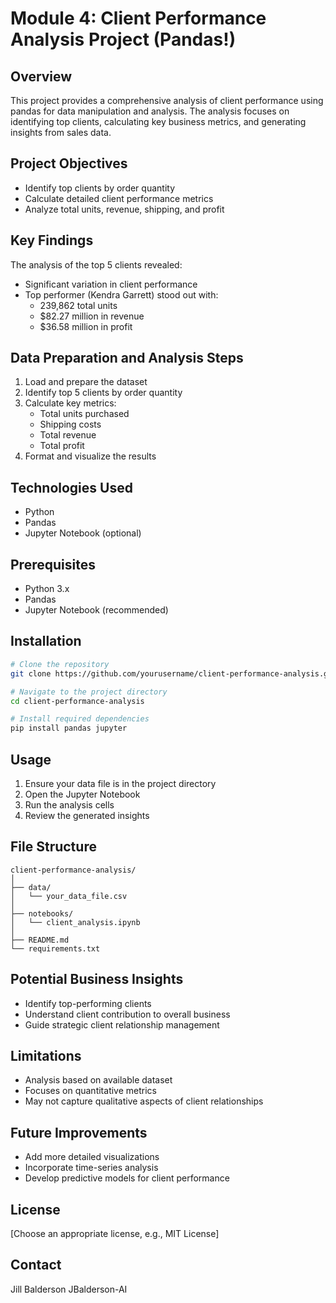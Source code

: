 # Module 4: Client Performance Analysis Project (Pandas!)

## Overview
This project provides a comprehensive analysis of client performance using pandas for data manipulation and analysis. The analysis focuses on identifying top clients, calculating key business metrics, and generating insights from sales data.

## Project Objectives
- Identify top clients by order quantity
- Calculate detailed client performance metrics
- Analyze total units, revenue, shipping, and profit

## Key Findings
The analysis of the top 5 clients revealed:
- Significant variation in client performance
- Top performer (Kendra Garrett) stood out with:
  - 239,862 total units
  - $82.27 million in revenue
  - $36.58 million in profit

## Data Preparation and Analysis Steps
1. Load and prepare the dataset
2. Identify top 5 clients by order quantity
3. Calculate key metrics:
   - Total units purchased
   - Shipping costs
   - Total revenue
   - Total profit
4. Format and visualize the results

## Technologies Used
- Python
- Pandas
- Jupyter Notebook (optional)

## Prerequisites
- Python 3.x
- Pandas
- Jupyter Notebook (recommended)

## Installation
```bash
# Clone the repository
git clone https://github.com/yourusername/client-performance-analysis.git

# Navigate to the project directory
cd client-performance-analysis

# Install required dependencies
pip install pandas jupyter
```

## Usage
1. Ensure your data file is in the project directory
2. Open the Jupyter Notebook
3. Run the analysis cells
4. Review the generated insights

## File Structure
```
client-performance-analysis/
│
├── data/
│   └── your_data_file.csv
│
├── notebooks/
│   └── client_analysis.ipynb
│
├── README.md
└── requirements.txt
```

## Potential Business Insights
- Identify top-performing clients
- Understand client contribution to overall business
- Guide strategic client relationship management

## Limitations
- Analysis based on available dataset
- Focuses on quantitative metrics
- May not capture qualitative aspects of client relationships

## Future Improvements
- Add more detailed visualizations
- Incorporate time-series analysis
- Develop predictive models for client performance

## License
[Choose an appropriate license, e.g., MIT License]

## Contact
Jill Balderson
JBalderson-AI
